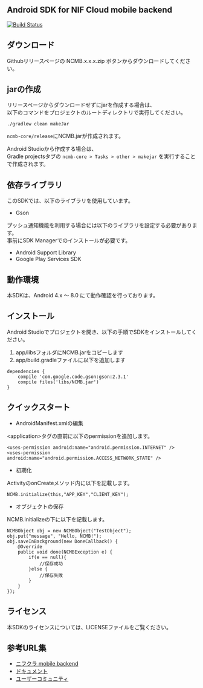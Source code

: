 ## Android SDK for NIF Cloud mobile backend

[![Build Status](https://travis-ci.org/NIFCloud-mbaas/ncmb_android.svg?branch=master)](https://travis-ci.org/NIFCloud-mbaas/ncmb_android)

## ダウンロード


Githubリリースページの NCMB.x.x.x.zip ボタンからダウンロードしてください。

## jarの作成

リリースページからダウンロードせずにjarを作成する場合は、<br>
以下のコマンドをプロジェクトのルートディレクトリで実行してください。

```
./gradlew clean makeJar
```

`ncmb-core/release`にNCMB.jarが作成されます。

Android Studioから作成する場合は、<br>
Gradle projectsタブの `ncmb-core > Tasks > other > makejar` を実行することで作成されます。

## 依存ライブラリ

このSDKでは、以下のライブラリを使用しています。

- Gson

プッシュ通知機能を利用する場合には以下のライブラリを設定する必要があります。<br>
事前にSDK Managerでのインストールが必要です。

- Android Support Library
- Google Play Services SDK


## 動作環境

本SDKは、Android 4.x ～ 8.0 にて動作確認を行っております。

## インストール

Android Studioでプロジェクトを開き、以下の手順でSDKをインストールしてください。

1. app/libsフォルダにNCMB.jarをコピーします
2. app/build.gradleファイルに以下を追加します

```
dependencies {
    compile 'com.google.code.gson:gson:2.3.1'
    compile files('libs/NCMB.jar')
}
```

## クイックスタート

* AndroidManifest.xmlの編集

&lt;application&gt;タグの直前に以下のpermissionを追加します。

```
<uses-permission android:name="android.permission.INTERNET" />
<uses-permission android:name="android.permission.ACCESS_NETWORK_STATE" />
```

* 初期化

ActivityのonCreateメソッド内に以下を記載します。

```
NCMB.initialize(this,"APP_KEY","CLIENT_KEY");
```

* オブジェクトの保存

NCMB.initializeの下に以下を記載します。

```
NCMBObject obj = new NCMBObject("TestObject");
obj.put("message", "Hello, NCMB!");
obj.saveInBackground(new DoneCallback() {
    @Override
    public void done(NCMBException e) {
        if(e == null){
            //保存成功
        }else {
            //保存失敗
        }
    }
});
```


## ライセンス

本SDKのライセンスについては、LICENSEファイルをご覧ください。

## 参考URL集

- [ニフクラ mobile backend](http://mb.cloud.nifty.com)
- [ドキュメント](http://mb.cloud.nifty.com/doc)
- [ユーザーコミュニティ](https://github.com/NIFCloud-mbaas/UserCommunity)
